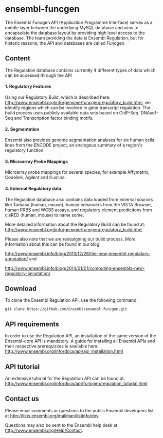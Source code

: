 # ensembl-funcgen
The Ensembl Funcgen API (Application Programme Interface) serves as a middle layer between the underlying MySQL database and aims to encapsulate the database layout by providing high level access to the database. The team providing the data is Ensembl Regulation, but for historic reasons, the API and databases are called Funcgen.

## Content
The Regulation database contains currently 4 different types of data which can be accessed through the API
#### 1. Regulatory Features
Using our Regulatory Build, which is described here: http://www.ensembl.org/info/genome/funcgen/regulatory_build.html, we identify regions which can be involved in gene transcript regulation. The build process uses publicly available data sets based on ChIP-Seq, DNAse1-Seq and Transcription factor binding motifs.

#### 2. Segmentation
Ensembl also provides genome segmentation analyses for six human cells lines from the ENCODE project, an analogous summary of a region's regulatory function.

#### 3. Microarray Probe Mappings
Microarray probe mappings for several species, for example Affymetrix, Codelink, Agilent and Illumina.

#### 4. External Regulatory data
The Regulation database also contains data loaded from external sources like Tarbase (human, mouse), human enhancers from the VISTA Browser, human RRBS and WGBS assays, and regulatory element predictions from cisRED (human, mouse) to name some.

More detailed information about the Regulatory Build can be found at: 
http://www.ensembl.org/info/genome/funcgen/regulatory_build.html

Please also note that we are redesigning our build process. More information about this can be found in our blog:

http://www.ensembl.info/blog/2013/12/26/the-new-ensembl-regulatory-annotation/
and

http://www.ensembl.info/blog/2014/01/01/computing-ensembls-new-regulatory-annotation/

## Download
To clone the Ensembl Regulation API, use the following command:

```
git clone https://github.com/Ensembl/ensembl-funcgen.git
```

## API requirements
In order to use the Regulation API, an installation of the same version of the Ensembl-core API is mandatory. A guide for installing all Ensembl APIs and their respective prerequisites  is available here:
http://www.ensembl.org/info/docs/api/api_installation.html

## API tutorial
An extensive tutorial for the Regulation API can be found at:
http://www.ensembl.org/info/docs/api/funcgen/regulation_tutorial.html


## Contact us
Please email comments or questions to the public Ensembl developers list at 
<http://lists.ensembl.org/mailman/listinfo/dev>.

Questions may also be sent to the Ensembl help desk at
<http://www.ensembl.org/Help/Contact>.
